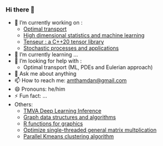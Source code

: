 ### Hi there 👋

- 🔭 I’m currently working on : 
  + [Optimal transport](https://github.com/axmat/optimal-transport)
  + [High dimensional statistics and machine learning](https://github.com/axmat/high-dimensional-statistics)
  + [Tenseur : a C++20 tensor library](https://github.com/axmat/Tenseur)
  + [Stochastic processes and applications](https://github.com/axmat/stochastic-process)
- 🌱 I’m currently learning ...
- 🤔 I’m looking for help with :
  + Optimal transport (ML, PDEs and Eulerian approach)
- 💬 Ask me about anything
- 📫 How to reach me: amthamdan@gmail.com
- 😄 Pronouns: he/him
- ⚡ Fun fact: ...
- Others:
  + [TMVA Deep Learning Inference](https://github.com/axmat/TMVAInference)
  + [Graph data structures and algorithms](https://github.com/axmat/graph-algorithms)
  + [R functions for graphics](https://github.com/axmat/r-functions)
  + [Optimize single-threaded general matrix multplication ](https://github.com/axmat/optimize-gemm)
  + [Parallel Kmeans clustering algorithm](https://github.com/axmat/ParallelKMeans)
